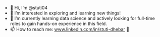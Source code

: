 - 👋 Hi, I’m @stuti04
- 👀 I’m interested in exploring and learning new things!
- 🌱 I’m currently learning data science and actively looking for full-time roles to gain hands-on experience in this field.
- 📫 How to reach me: www.linkedin.com/in/stuti-dhebar 🙂

<!---
stuti04/stuti04 is a ✨ special ✨ repository because its `README.md` (this file) appears on your GitHub profile.
You can click the Preview link to take a look at your changes.
--->

